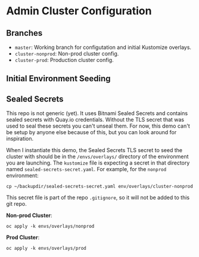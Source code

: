 # Admin Cluster Configuration

## Branches

* `master`: Working branch for configutation and initial Kustomize overlays.
* `cluster-nonprod`: Non-prod cluster config.
* `cluster-prod`: Production cluster config.

## Initial Environment Seeding

## Sealed Secrets

This repo is not generic (yet).  It uses Bitnami Sealed Secrets and contains sealed secrets with Quay.io credentials.  Without the TLS secret that was used to seal these secrets you can't unseal them.  For now, this demo can't be setup by anyone else because of this, but you can look around for inspiration.

When I instantiate this demo, the Sealed Secrets TLS secret to seed the cluster with should be in the `/envs/overlays/` directory of the environment you are launching.  The `kustomize` file is expecting a secret in that directory named `sealed-secrets-secret.yaml`.  For example, for the `nonprod` environment:
```
cp ~/backupdir/sealed-secrets-secret.yaml env/overlays/cluster-nonprod
```

This secret file is part of the repo `.gitignore`, so it will not be added to this git repo.


**Non-prod Cluster**:
```
oc apply -k envs/overlays/nonprod 
```

**Prod Cluster**:
```
oc apply -k envs/overlays/prod
```

